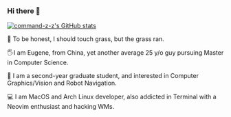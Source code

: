 ### Hi there 👋

[![command-z-z's GitHub stats](https://github-readme-stats.vercel.app/api?username=command-z-z&show_icons=true&bg_color=303446&text_color=c6d0f5&icon_color=ca9ee6&title_color=81c8be)](https://github.com/command-z-z)

<!-- [![Top Langs](https://github-readme-stats.vercel.app/api/top-langs/?username=command-z-z&bg_color=303446&text_color=c6d0f5&icon_color=ca9ee6&title_color=81c8be)](https://github.com/command-z-z) -->

<!-- **command-z-z/command-z-z** is a ✨ _special_ ✨ repository because its `README.md` (this file) appears on your GitHub profile. -->

🧘 To be honest, I should touch grass, but the grass ran.

🖐️I am Eugene, from China, yet another average 25 y/o guy pursuing  Master in Computer Science.

🤖 I am a second-year graduate student, and interested in Computer Graphics/Vision and Robot Navigation.

💻 I am MacOS and Arch Linux developer, also addicted in Terminal with a Neovim enthusiast and hacking WMs. 
